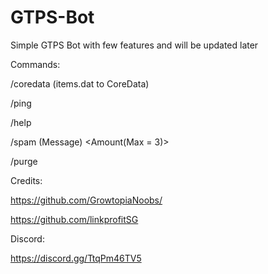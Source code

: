 # GTPS-Bot
Simple GTPS Bot with few features and will be updated later  

Commands: 

 /coredata (items.dat to CoreData)

 /ping

 /help

 /spam (Message) <Amount(Max = 3)>

 /purge 

Credits:  

https://github.com/GrowtopiaNoobs/ 

https://github.com/linkprofitSG

Discord:

https://discord.gg/TtqPm46TV5
